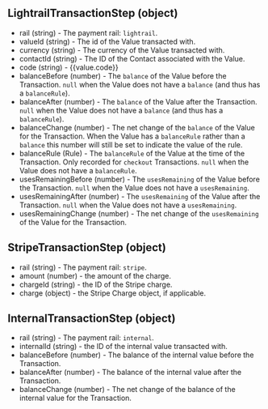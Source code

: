 ## LightrailTransactionStep (object)
+ rail (string) - The payment rail: `lightrail`.
+ valueId (string) - The id of the Value transacted with.
+ currency (string) - The currency of the Value transacted with.
+ contactId (string) - The ID of the Contact associated with the Value.
+ code (string) - {{value.code}}
+ balanceBefore (number) - The `balance` of the Value before the Transaction.  `null` when the Value does not have a `balance` (and thus has a `balanceRule`).
+ balanceAfter (number) - The `balance` of the Value after the Transaction.  `null` when the Value does not have a `balance` (and thus has a `balanceRule`).
+ balanceChange (number) - The net change of the `balance` of the Value for the Transaction.  When the Value has a `balanceRule` rather than a `balance` this number will still be set to indicate the value of the rule.
+ balanceRule (Rule) - The `balanceRule` of the Value at the time of the Transaction. Only recorded for `checkout` Transactions. `null` when the Value does not have a `balanceRule`. 
+ usesRemainingBefore (number) - The `usesRemaining` of the Value before the Transaction.  `null` when the Value does not have a `usesRemaining`.
+ usesRemainingAfter (number) - The `usesRemaining` of the Value after the Transaction.  `null` when the Value does not have a `usesRemaining`.
+ usesRemainingChange (number) - The net change of the `usesRemaining` of the Value for the Transaction.

## StripeTransactionStep (object)
+ rail (string) - The payment rail: `stripe`.
+ amount (number) - the amount of the charge.
+ chargeId (string) - the ID of the Stripe charge.
+ charge (object) - the Stripe Charge object, if applicable.

## InternalTransactionStep (object)
+ rail (string) - The payment rail: `internal`.
+ internalId (string) - the ID of the internal value transacted with.
+ balanceBefore (number) - The balance of the internal value before the Transaction.
+ balanceAfter (number) - The balance of the internal value after the Transaction.
+ balanceChange (number) - The net change of the balance of the internal value for the Transaction.
